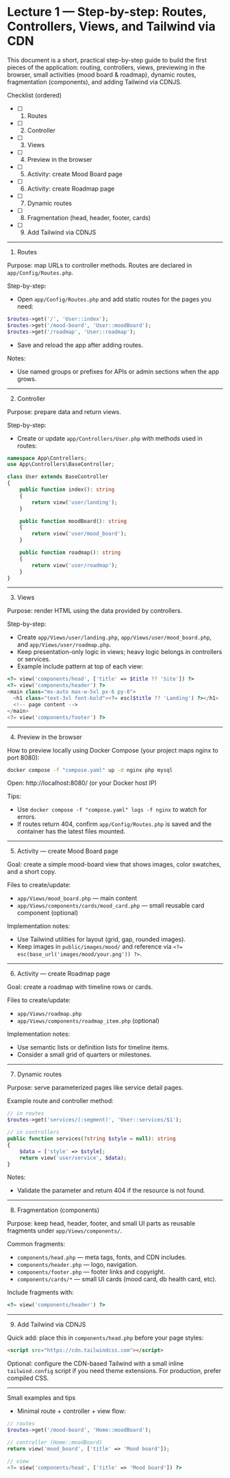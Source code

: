 # Lecture 1 — Step-by-step: Routes, Controllers, Views, and Tailwind via CDN

This document is a short, practical step-by-step guide to build the first pieces of the application: routing, controllers, views, previewing in the browser, small activities (mood board & roadmap), dynamic routes, fragmentation (components), and adding Tailwind via CDNJS.

Checklist (ordered)

- [ ] 1. Routes
- [ ] 2. Controller
- [ ] 3. Views
- [ ] 4. Preview in the browser
- [ ] 5. Activity: create Mood Board page
- [ ] 6. Activity: create Roadmap page
- [ ] 7. Dynamic routes
- [ ] 8. Fragmentation (head, header, footer, cards)
- [ ] 9. Add Tailwind via CDNJS

---

1) Routes

Purpose: map URLs to controller methods. Routes are declared in `app/Config/Routes.php`.

Step-by-step:

- Open `app/Config/Routes.php` and add static routes for the pages you need:

```php
$routes->get('/', 'User::index');
$routes->get('/mood-board', 'User::moodBoard');
$routes->get('/roadmap', 'User::roadmap');
```

- Save and reload the app after adding routes.

Notes:
- Use named groups or prefixes for APIs or admin sections when the app grows.

---

2) Controller

Purpose: prepare data and return views.

Step-by-step:

- Create or update `app/Controllers/User.php` with methods used in routes:

```php
namespace App\Controllers;
use App\Controllers\BaseController;

class User extends BaseController
{
    public function index(): string
    {
        return view('user/landing');
    }

    public function moodBoard(): string
    {
        return view('user/mood_board');
    }

    public function roadmap(): string
    {
        return view('user/roadmap');
    }
}
```

---

3) Views

Purpose: render HTML using the data provided by controllers.

Step-by-step:

- Create `app/Views/user/landing.php`, `app/Views/user/mood_board.php`, and `app/Views/user/roadmap.php`.
- Keep presentation-only logic in views; heavy logic belongs in controllers or services.
- Example include pattern at top of each view:

```php
<?= view('components/head', ['title' => $title ?? 'Site']) ?>
<?= view('components/header') ?>
<main class="mx-auto max-w-5xl px-6 py-8">
  <h1 class="text-3xl font-bold"><?= esc($title ?? 'Landing') ?></h1>
  <!-- page content -->
</main>
<?= view('components/footer') ?>
```

---

4) Preview in the browser

How to preview locally using Docker Compose (your project maps nginx to port 8080):

```cmd
docker compose -f "compose.yaml" up -d nginx php mysql
```

Open: http://localhost:8080/  (or your Docker host IP)

Tips:
- Use `docker compose -f "compose.yaml" logs -f nginx` to watch for errors.
- If routes return 404, confirm `app/Config/Routes.php` is saved and the container has the latest files mounted.

---

<!-- [ ] Actvity 1.1 -->
5) Activity — create Mood Board page

Goal: create a simple mood-board view that shows images, color swatches, and a short copy.

Files to create/update:
- `app/Views/mood_board.php` — main content
- `app/Views/components/cards/mood_card.php` — small reusable card component (optional)

Implementation notes:
- Use Tailwind utilities for layout (grid, gap, rounded images).
- Keep images in `public/images/mood/` and reference via `<?= esc(base_url('images/mood/your.png')) ?>`.

---

<!-- [ ] Actvity 1.2 -->
6) Activity — create Roadmap page

Goal: create a roadmap with timeline rows or cards.

Files to create/update:
- `app/Views/roadmap.php`
- `app/Views/components/roadmap_item.php` (optional)

Implementation notes:
- Use semantic lists or definition lists for timeline items.
- Consider a small grid of quarters or milestones.

---

7) Dynamic routes

Purpose: serve parameterized pages like service detail pages.

Example route and controller method:

```php
// in routes
$routes->get('services/(:segment)', 'User::services/$1');

// in controllers
public function services(?string $style = null): string
{
	$data = ['style' => $style];
	return view('user/service', $data);
}
```

Notes:
- Validate the parameter and return 404 if the resource is not found.

---

8) Fragmentation (components)

Purpose: keep head, header, footer, and small UI parts as reusable fragments under `app/Views/components/`.

Common fragments:

- `components/head.php` — meta tags, fonts, and CDN includes.
- `components/header.php` — logo, navigation.
- `components/footer.php` — footer links and copyright.
- `components/cards/*` — small UI cards (mood card, db health card, etc).

Include fragments with:

```php
<?= view('components/header') ?>
```

---

9) Add Tailwind via CDNJS

Quick add: place this in `components/head.php` before your page styles:

```html
<script src="https://cdn.tailwindcss.com"></script>
```

Optional: configure the CDN-based Tailwind with a small inline `tailwind.config` script if you need theme extensions. For production, prefer compiled CSS.

---

Small examples and tips

- Minimal route + controller + view flow:

```php
// routes
$routes->get('/mood-board', 'Home::moodBoard');

// controller (Home::moodBoard)
return view('mood_board', ['title' => 'Mood board']);

// view
<?= view('components/head', ['title' => 'Mood board']) ?>
```